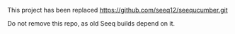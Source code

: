 This project has been replaced https://github.com/seeq12/seequcumber.git

Do not remove this repo, as old Seeq builds depend on it.
